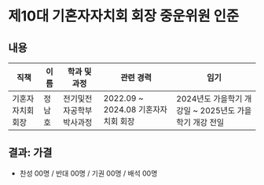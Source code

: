 제10대 기혼자자치회 회장 중운위원 인준
===

## 내용

| 직책 | 이름 | 학과 및 과정 | 관련 경력 | 임기 |
|---|---|---|---|---|
| 기혼자자치회 회장 | 정남호 | 전기및전자공학부 박사과정 | 2022.09 \~ 2024.08 기혼자자치회 회장 | 2024년도 가을학기 개강일 ~ 2025년도 가을학기 개강 전일 |

## 결과: 가결
- 찬성 00명 / 반대 00명 / 기권 00명 / 배석 00명
